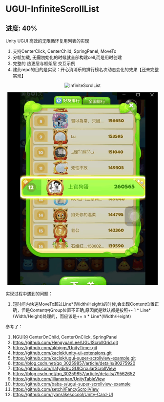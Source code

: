 # UGUI-InfiniteScrollList
## 进度: 40%
Unity UGUI 高效的无限循环复用列表的实现       
        
1. 支持CenterClick, CenterChild, SpringPanel, MoveTo
2. 分帧加载, 无需初始化的时候就全部构建cell,而是用时创建
3. 完整的 热更层与框架层 交互示例
4. 建此repo的目的是实现：开心消消乐的排行榜名次动态变化的效果【还未完整实现】

<p align="center" >
<img src="https://github.com/3-Delta/Unity-UGUI-InfiniteScrollList/blob/master/Gifs/gif.gif" alt="InfiniteScrolList" title="InfiniteScrolList view">
</p>

<p align="center" >
<img src="https://github.com/3-Delta/Unity-UGUI-InfiniteScrollList/blob/master/Gifs/rank.gif" alt="Rank" title="Rank view">
</p>

实现过程中遇到的问题：
1. 短时间内快速MoveTo超过Line*(Width/Height)的时候,会出现Content位置正确，但是Content内Group位置不正确,原因就是默认都是按照+- 1 * Line*(Width/Height)处理的，而应该是+= n * Line*(Width/Height)

参考了：
1. NGUI的 CenterOnChild, CenterOnClick, SpringPanel
2. https://github.com/HengyuanLee/UGUIScrollGrid.git
3. https://github.com/akbiggs/UnityTimer.git
4. https://github.com/kaclok/unity-ui-extensions.git
5. https://github.com/kaclok/ugui-super-scrollview-example.git
6. https://blog.csdn.net/qq_30259857/article/details/80275920
7. https://github.com/rlafydid/UGUICircularScrollView
8. https://blog.csdn.net/qq_30259857/article/details/79562652
9. https://github.com/lilianerhan/UnityTableView
10. https://github.com/baba-s/ugui-super-scrollview-example
11. https://github.com/setchi/FancyScrollView
12. https://github.com/ryanslikesocool/Unity-Card-UI
